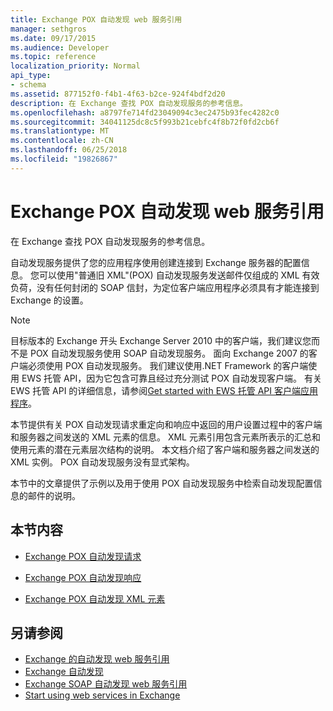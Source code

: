 ```yaml
---
title: Exchange POX 自动发现 web 服务引用
manager: sethgros
ms.date: 09/17/2015
ms.audience: Developer
ms.topic: reference
localization_priority: Normal
api_type:
- schema
ms.assetid: 877152f0-f4b1-4f63-b2ce-924f4bdf2d20
description: 在 Exchange 查找 POX 自动发现服务的参考信息。
ms.openlocfilehash: a8797fe714fd23049094c3ec2475b93fec4282c0
ms.sourcegitcommit: 34041125dc8c5f993b21cebfc4f8b72f0fd2cb6f
ms.translationtype: MT
ms.contentlocale: zh-CN
ms.lasthandoff: 06/25/2018
ms.locfileid: "19826867"
---
```

# <a name="pox-autodiscover-web-service-reference-for-exchange"></a>Exchange POX 自动发现 web 服务引用

在 Exchange 查找 POX 自动发现服务的参考信息。
  
自动发现服务提供了您的应用程序使用创建连接到 Exchange 服务器的配置信息。 您可以使用"普通旧 XML"(POX) 自动发现服务发送邮件仅组成的 XML 有效负荷，没有任何封闭的 SOAP 信封，为定位客户端应用程序必须具有才能连接到 Exchange 的设置。
  
> [!NOTE]
> 目标版本的 Exchange 开头 Exchange Server 2010 中的客户端，我们建议您而不是 POX 自动发现服务使用 SOAP 自动发现服务。 面向 Exchange 2007 的客户端必须使用 POX 自动发现服务。 我们建议使用.NET Framework 的客户端使用 EWS 托管 API，因为它包含可靠且经过充分测试 POX 自动发现客户端。 有关 EWS 托管 API 的详细信息，请参阅[Get started with EWS 托管 API 客户端应用程序](http://msdn.microsoft.com/library/c2267733-6f4f-49e5-9614-1e4a24c3af1a%28Office.15%29.aspx)。 
  
本节提供有关 POX 自动发现请求重定向和响应中返回的用户设置过程中的客户端和服务器之间发送的 XML 元素的信息。 XML 元素引用包含元素所表示的汇总和使用元素的潜在元素层次结构的说明。 本文档介绍了客户端和服务器之间发送的 XML 实例。 POX 自动发现服务没有显式架构。
  
本节中的文章提供了示例以及用于使用 POX 自动发现服务中检索自动发现配置信息的邮件的说明。 
  
## <a name="in-this-section"></a>本节内容
<a name="bk_InThisSection"> </a>

- [Exchange POX 自动发现请求](pox-autodiscover-request-for-exchange.md)
    
- [Exchange POX 自动发现响应](pox-autodiscover-response-for-exchange.md)
    
- [Exchange POX 自动发现 XML 元素](pox-autodiscover-xml-elements-for-exchange.md)
    
## <a name="see-also"></a>另请参阅

- [Exchange 的自动发现 web 服务引用](autodiscover-web-service-reference-for-exchange.md)
- [Exchange 自动发现](../exchange-web-services/autodiscover-for-exchange.md)   
- [Exchange SOAP 自动发现 web 服务引用](soap-autodiscover-web-service-reference-for-exchange.md)
- [Start using web services in Exchange](../exchange-web-services/start-using-web-services-in-exchange.md)
    

